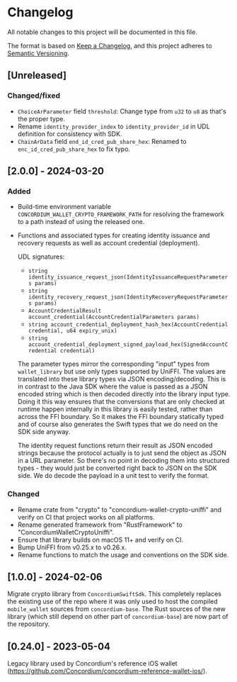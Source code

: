 # Changelog

All notable changes to this project will be documented in this file.

The format is based on [Keep a Changelog](https://keepachangelog.com/en/1.1.0/),
and this project adheres to [Semantic Versioning](https://semver.org/spec/v2.0.0.html).

## [Unreleased]

### Changed/fixed

- `ChoiceArParameter` field `threshold`: Change type from `u32` to `u8` as that's the proper type.
- Rename `identity_provider_index` to `identity_provider_id` in UDL definition for consistency with SDK.
- `ChainArData` field `end_id_cred_pub_share_hex`: Renamed to `enc_id_cred_pub_share_hex` to fix typo.

## [2.0.0] - 2024-03-20

### Added

- Build-time environment variable `CONCORDIUM_WALLET_CRYPTO_FRAMEWORK_PATH`
  for resolving the framework to a path instead of using the released one.

- Functions and associated types for creating identity issuance and recovery requests as well as account credential (deployment).

  UDL signatures:
  
  - `string identity_issuance_request_json(IdentityIssuanceRequestParameters params)`
  - `string identity_recovery_request_json(IdentityRecoveryRequestParameters params)`
  - `AccountCredentialResult account_credential(AccountCredentialParameters params)`
  - `string account_credential_deployment_hash_hex(AccountCredential credential, u64 expiry_unix)`
  - `string account_credential_deployment_signed_payload_hex(SignedAccountCredential credential)`
  
  The parameter types mirror the corresponding "input" types from `wallet_library` but use only types supported by UniFFI.
  The values are translated into these library types via JSON encoding/decoding.
  This is in contrast to the Java SDK where the value is passed as a JSON encoded string
  which is then decoded directly into the library input type.
  Doing it this way ensures that the conversions that are only checked at runtime happen internally in this library is easily tested,
  rather than across the FFI boundary.
  So it makes the FFI boundary statically typed and of course also generates the Swift types that we do need on the SDK side anyway.
  
  The identity request functions return their result as JSON encoded strings
  because the protocol actually is to just send the object as JSON in a URL parameter.
  So there's no point in decoding them into structured types - they would just be converted right back to JSON on the SDK side.
  We do decode the payload in a unit test to verify the format.

### Changed

- Rename crate from "crypto" to "concordium-wallet-crypto-uniffi" and verify on CI that project works on all platforms.
- Rename generated framework from "RustFramework" to "ConcordiumWalletCryptoUniffi".
- Ensure that library builds on macOS 11+ and verify on CI.
- Bump UniFFI from v0.25.x to v0.26.x.
- Rename functions to match the usage and conventions on the SDK side.

## [1.0.0] - 2024-02-06

Migrate crypto library from `ConcordiumSwiftSdk`.
This completely replaces the existing use of the repo where it was only used to host the compiled `mobile_wallet` sources from `concordium-base`.
The Rust sources of the new library (which still depend on other part of `concordium-base`) are now part of the repository.

## [0.24.0] - 2023-05-04

Legacy library used by Concordium's reference iOS wallet (https://github.com/Concordium/concordium-reference-wallet-ios/).

